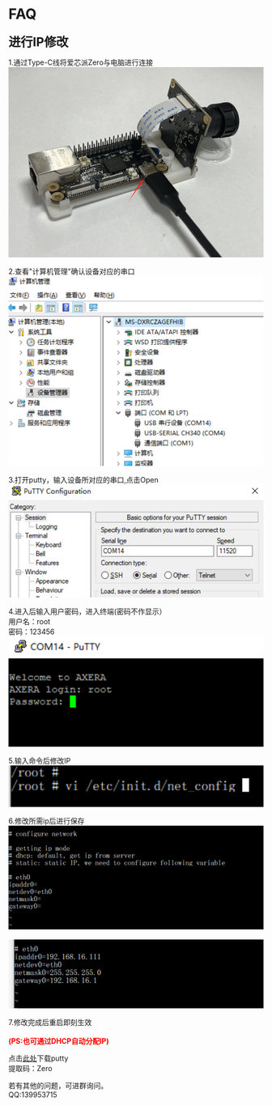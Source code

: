 # FAQ

<font size="5"><b>进行IP修改</font></b>

1.通过Type-C线将爱芯派Zero与电脑进行连接<br />
![](./media/FAQ/FAQ_1.png)

2.查看"计算机管理"确认设备对应的串口
![](./media/FAQ/FAQ_7.png)

3.打开putty，输入设备所对应的串口,点击Open<br />
![](./media/FAQ/FAQ_2.jpg)

4.进入后输入用户密码，进入终端(密码不作显示）<br />
用户名：root<br />
密码：123456<br />
![](./media/FAQ/FAQ_3.jpg)

5.输入命令后修改IP<br />
![](./media/FAQ/FAQ_4.jpg)

6.修改所需ip后进行保存<br />
![](./media/FAQ/FAQ_5.jpg)<br />
<br />
![](./media/FAQ/FAQ_6.jpg)<br />

7.修改完成后重启即刻生效<br />
<br />
<font color="red"><b>(PS:也可通过DHCP自动分配IP)</font></b>

点击<a href="https://pan.baidu.com/s/1ZhK5TAt4H6BPRn4bDA1oXA">此处</a>下载putty<br />
提取码：Zero

若有其他的问题，可进群询问。<br />
QQ:139953715
